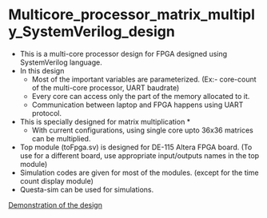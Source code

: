 # Multicore_processor_matrix_multiply_SystemVerilog_design
* This is a multi-core processor design for FPGA designed using SystemVerilog language.
* In this design
  * Most of the important variables are parameterized. (Ex:- core-count of the multi-core processor, UART baudrate)
  * Every core can access only the part of the memory allocated to it.
  * Communication between laptop and FPGA happens using UART protocol.
* This is specially designed for matrix multiplication 
  * 
  * With current configurations, using single core upto 36x36 matrices can be multiplied.
* Top module (toFpga.sv) is designed for DE-115 Altera FPGA board. (To use for a different board, use appropriate input/outputs names in the top module)
* Simulation codes are given for most of the modules. (except for the time count display module) 
* Questa-sim can be used for simulations.



[Demonstration of the design](https://youtu.be/A8b6QhjnlR8)
